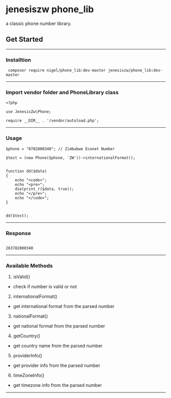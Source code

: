 # jenesiszw phone_lib

a classic phone number library.

## Get Started

---

### Installtion

```
 composer require nigel/phone_lib:dev-master jenesiszw/phone_lib:dev-master
```

---

### Import vendor folder and PhoneLibrary class

```
<?php

use JenesisZw\Phone;

require __DIR__ . '/vendor/autoload.php';

```

---

### Usage

```
$phone = "0782000340"; // Zimbabwe Econet Number

$test = (new Phone($phone, 'ZW'))->internationalFormat();


function dd($data)
{
    echo "<code>";
    echo "<pre>";
    die(print_r($data, true));
    echo "</pre>";
    echo "</code>";
}


dd($test);

```

---

### Response

```

263782000340

```

---

### Available Methods

1. isValid()

- check if number is valid or not


2. internationalFormat()

- get international format from the parsed number

3. nationalFormat()

- get national format from the parsed number

4. getCountry()

- get country name from the parsed number

5. providerInfo()

- get provider info from the parsed number

6. timeZoneInfo()

- get timezone info from the parsed number

---
